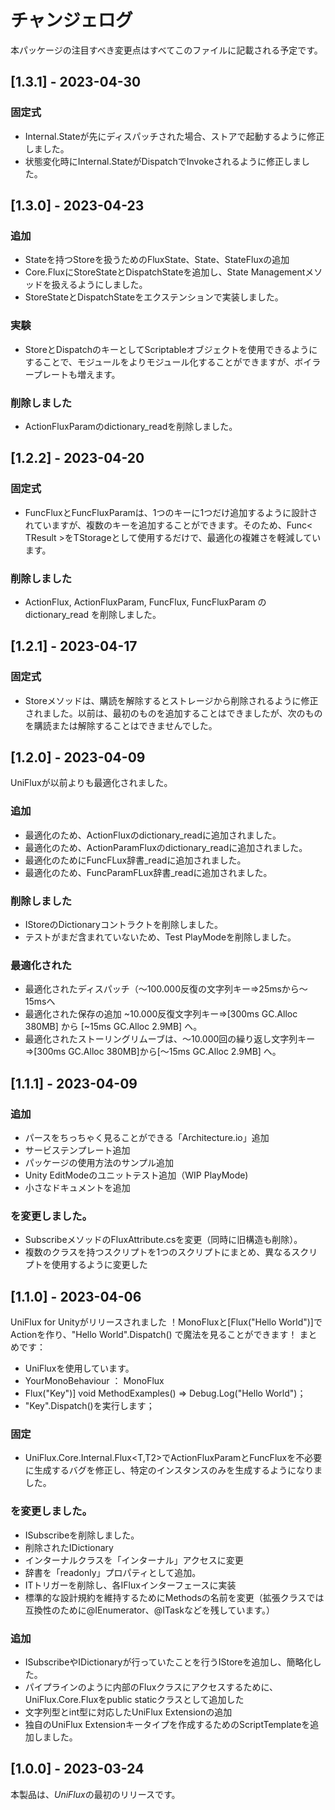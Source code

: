 # チャンジェログ
本パッケージの注目すべき変更点はすべてこのファイルに記載される予定です。
## [1.3.1] - 2023-04-30
### 固定式
- Internal.Stateが先にディスパッチされた場合、ストアで起動するように修正しました。
- 状態変化時にInternal.StateがDispatchでInvokeされるように修正しました。
## [1.3.0] - 2023-04-23
### 追加
- Stateを持つStoreを扱うためのFluxState、State、StateFluxの追加
- Core.FluxにStoreStateとDispatchStateを追加し、State Managementメソッドを扱えるようにしました。
- StoreStateとDispatchStateをエクステンションで実装しました。
### 実験
- StoreとDispatchのキーとしてScriptableオブジェクトを使用できるようにすることで、モジュールをよりモジュール化することができますが、ボイラープレートも増えます。
### 削除しました
- ActionFluxParamのdictionary_readを削除しました。
## [1.2.2] - 2023-04-20
### 固定式
- FuncFluxとFuncFluxParamは、1つのキーに1つだけ追加するように設計されていますが、複数のキーを追加することができます。そのため、Func< TResult >をTStorageとして使用するだけで、最適化の複雑さを軽減しています。
### 削除しました
- ActionFlux, ActionFluxParam, FuncFlux, FuncFluxParam の dictionary_read を削除しました。
## [1.2.1] - 2023-04-17
### 固定式
- Storeメソッドは、購読を解除するとストレージから削除されるように修正されました。以前は、最初のものを追加することはできましたが、次のものを購読または解除することはできませんでした。
## [1.2.0] - 2023-04-09
UniFluxが以前よりも最適化されました。
### 追加
- 最適化のため、ActionFluxのdictionary_readに追加されました。
- 最適化のため、ActionParamFluxのdictionary_readに追加されました。
- 最適化のためにFuncFLux辞書_readに追加されました。
- 最適化のため、FuncParamFLux辞書_readに追加されました。
### 削除しました
- IStoreのDictionaryコントラクトを削除しました。
- テストがまだ含まれていないため、Test PlayModeを削除しました。
### 最適化された
- 最適化されたディスパッチ（～100.000反復の文字列キー⇒25msから～15msへ
- 最適化された保存の追加 ~10.000反復文字列キー⇒[300ms GC.Alloc 380MB] から [~15ms GC.Alloc 2.9MB] へ。
- 最適化されたストーリングリムーブは、〜10.000回の繰り返し文字列キー⇒[300ms GC.Alloc 380MB]から[〜15ms GC.Alloc 2.9MB] へ。
## [1.1.1] - 2023-04-09
### 追加
- パースをちっちゃく見ることができる「Architecture.io」追加
- サービステンプレート追加
- パッケージの使用方法のサンプル追加
- Unity EditModeのユニットテスト追加（WIP PlayMode)
- 小さなドキュメントを追加
### を変更しました。
- SubscribeメソッドのFluxAttribute.csを変更（同時に旧構造も削除）。
- 複数のクラスを持つスクリプトを1つのスクリプトにまとめ、異なるスクリプトを使用するように変更した
## [1.1.0] - 2023-04-06
UniFlux for Unityがリリースされました ！MonoFluxと[Flux("Hello World")]でActionを作り、"Hello World".Dispatch() で魔法を見ることができます！
まとめです：
- UniFluxを使用しています。
- YourMonoBehaviour ： MonoFlux
- Flux("Key")] void MethodExamples() => Debug.Log("Hello World")；
- "Key".Dispatch()を実行します；
### 固定
- UniFlux.Core.Internal.Flux<T,T2>でActionFluxParamとFuncFluxを不必要に生成するバグを修正し、特定のインスタンスのみを生成するようになりました。
### を変更しました。
- ISubscribeを削除しました。
- 削除されたIDictionary
- インターナルクラスを「インターナル」アクセスに変更
- 辞書を「readonly」プロパティとして追加。
- ITトリガーを削除し、各IFluxインターフェースに実装
- 標準的な設計規約を維持するためにMethodsの名前を変更（拡張クラスでは互換性のために@IEnumerator、@ITaskなどを残しています。）
### 追加
- ISubscribeやIDictionaryが行っていたことを行うIStoreを追加し、簡略化した。
- パイプラインのように内部のFluxクラスにアクセスするために、UniFlux.Core.Fluxをpublic staticクラスとして追加した
- 文字列型とint型に対応したUniFlux Extensionの追加
- 独自のUniFlux Extensionキータイプを作成するためのScriptTemplateを追加しました。
## [1.0.0] - 2023-03-24
本製品は、*UniFlux*の最初のリリースです。